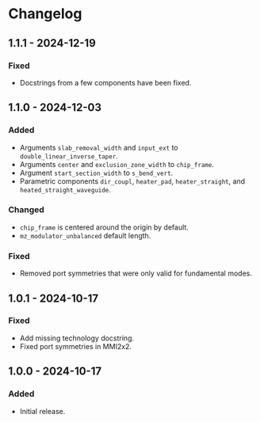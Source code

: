 # Changelog

## 1.1.1 - 2024-12-19

### Fixed
- Docstrings from a few components have been fixed.


## 1.1.0 - 2024-12-03

### Added
- Arguments `slab_removal_width` and `input_ext` to `double_linear_inverse_taper`.
- Arguments `center` and `exclusion_zone_width` to `chip_frame`.
- Argument `start_section_width` to `s_bend_vert`.
- Parametric components `dir_coupl`, `heater_pad`, `heater_straight`, and `heated_straight_waveguide`.

### Changed
- `chip_frame` is centered around the origin by default.
- `mz_modulator_unbalanced` default length.

### Fixed
- Removed port symmetries that were only valid for fundamental modes.


## 1.0.1 - 2024-10-17

### Fixed
- Add missing technology docstring.
- Fixed port symmetries in MMI2x2.


## 1.0.0 - 2024-10-17

### Added
- Initial release.
